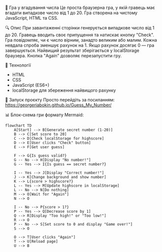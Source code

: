 🎯 Гра у вгадування числа
Це проста браузерна гра, у якій гравець має вгадати випадкове число від 1 до 20. Гра створена на чистому JavaScript, HTML та CSS.

🔍 Опис
При завантаженні сторінки генерується випадкове число від 1 до 20.
Гравець вводить своє припущення та натискає кнопку "Check".
Гра повідомляє, чи є число вірним, занадто великим або малим.
Кожна невдала спроба зменшує рахунок на 1.
Якщо рахунок досягає 0 — гра завершується.
Найвищий результат зберігається у localStorage браузера.
Кнопка "Again" дозволяє перезапустити гру.

🧠 Технології
- HTML
- CSS
- JavaScript (ES6+)
- localStorage для збереження найвищого рахунку

🚀 Запуск проєкту
Просто перейдіть за посиланням:
https://georgeriabokin.github.io/Guess_My_Number/

📊 Блок-схема гри формату Mermaid:
```mermaid
flowchart TD
    A[Start] --> B[Generate secret number (1-20)]
    B --> C[Set score to 20]
    C --> D[Check localStorage for highscore]
    D --> E[User clicks "Check" button]
    E --> F[Get user guess]

    F --> G{Is guess valid?}
    G -- No --> H[Display "No number!"]
    G -- Yes --> I{Is guess == secret number?}

    I -- Yes --> J[Display "Correct number!"]
    J --> K[Change background and show number]
    K --> L{score > highscore?}
    L -- Yes --> M[Update highscore in localStorage]
    L -- No --> N[Do nothing]
    M --> O[Wait for "Again"]
    N --> O

    I -- No --> P{score > 1?}
    P -- Yes --> Q[Decrease score by 1]
    Q --> R[Display "Too high!" or "Too low!"]
    R --> O
    P -- No --> S[Set score to 0 and display "Game over!"]
    S --> O

    O --> T[User clicks "Again"]
    T --> U[Reload page]
    U --> B
```
